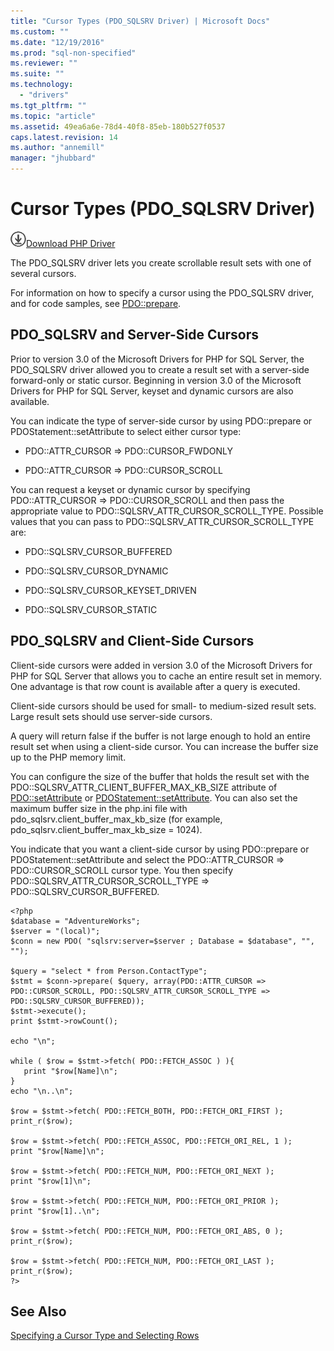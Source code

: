 ```yaml
---
title: "Cursor Types (PDO_SQLSRV Driver) | Microsoft Docs"
ms.custom: ""
ms.date: "12/19/2016"
ms.prod: "sql-non-specified"
ms.reviewer: ""
ms.suite: ""
ms.technology: 
  - "drivers"
ms.tgt_pltfrm: ""
ms.topic: "article"
ms.assetid: 49ea6a6e-78d4-40f8-85eb-180b527f0537
caps.latest.revision: 14
ms.author: "annemill"
manager: "jhubbard"
---
```

# Cursor Types (PDO_SQLSRV Driver)
![Download](../../ssdt/media/download.png)[Download PHP Driver](https://www.microsoft.com/download/details.aspx?id=20098)

The PDO_SQLSRV driver lets you create scrollable result sets with one of several cursors.  
  
For information on how to specify a cursor using the PDO_SQLSRV driver, and for code samples, see [PDO::prepare](../../connect/php/pdo--prepare.md).  
  
## PDO_SQLSRV and Server-Side Cursors  
Prior to version 3.0 of the Microsoft Drivers for PHP for SQL Server, the PDO_SQLSRV driver allowed you to create a result set with a server-side forward-only or static cursor. Beginning in version 3.0 of the Microsoft Drivers for PHP for SQL Server, keyset and dynamic cursors are also available.  
  
You can indicate the type of server-side cursor by using PDO::prepare or PDOStatement::setAttribute to select either cursor type:  
  
-   PDO::ATTR_CURSOR => PDO::CURSOR_FWDONLY  
  
-   PDO::ATTR_CURSOR => PDO::CURSOR_SCROLL  
  
You can request a keyset or dynamic cursor by specifying PDO::ATTR_CURSOR => PDO::CURSOR_SCROLL and then pass the appropriate value to PDO::SQLSRV_ATTR_CURSOR_SCROLL_TYPE. Possible values that you can pass to PDO::SQLSRV_ATTR_CURSOR_SCROLL_TYPE are:  
  
-   PDO::SQLSRV_CURSOR_BUFFERED  
  
-   PDO::SQLSRV_CURSOR_DYNAMIC  
  
-   PDO::SQLSRV_CURSOR_KEYSET_DRIVEN  
  
-   PDO::SQLSRV_CURSOR_STATIC  
  
## PDO_SQLSRV and Client-Side Cursors  
Client-side cursors were added in version 3.0 of the Microsoft Drivers for PHP for SQL Server that allows you to cache an entire result set in memory. One advantage is that row count is available after a query is executed.  
  
Client-side cursors should be used for small- to medium-sized result sets. Large result sets should use server-side cursors.  
  
A query will return false if the buffer is not large enough to hold an entire result set when using a client-side cursor. You can increase the buffer size up to the PHP memory limit.  
  
You can configure the size of the buffer that holds the result set with the PDO::SQLSRV_ATTR_CLIENT_BUFFER_MAX_KB_SIZE attribute of [PDO::setAttribute](../../connect/php/pdo--setattribute.md) or [PDOStatement::setAttribute](../../connect/php/pdostatement--setattribute.md). You can also set the maximum buffer size in the php.ini file with pdo_sqlsrv.client_buffer_max_kb_size (for example, pdo_sqlsrv.client_buffer_max_kb_size = 1024).  
  
You indicate that you want a client-side cursor by using PDO::prepare or PDOStatement::setAttribute and select the PDO::ATTR_CURSOR => PDO::CURSOR_SCROLL cursor type.  You then specify PDO::SQLSRV_ATTR_CURSOR_SCROLL_TYPE => PDO::SQLSRV_CURSOR_BUFFERED.  
  
```  
<?php  
$database = "AdventureWorks";  
$server = "(local)";  
$conn = new PDO( "sqlsrv:server=$server ; Database = $database", "", "");  
  
$query = "select * from Person.ContactType";  
$stmt = $conn->prepare( $query, array(PDO::ATTR_CURSOR => PDO::CURSOR_SCROLL, PDO::SQLSRV_ATTR_CURSOR_SCROLL_TYPE => PDO::SQLSRV_CURSOR_BUFFERED));  
$stmt->execute();  
print $stmt->rowCount();  
  
echo "\n";  
  
while ( $row = $stmt->fetch( PDO::FETCH_ASSOC ) ){  
   print "$row[Name]\n";  
}  
echo "\n..\n";  
  
$row = $stmt->fetch( PDO::FETCH_BOTH, PDO::FETCH_ORI_FIRST );  
print_r($row);  
  
$row = $stmt->fetch( PDO::FETCH_ASSOC, PDO::FETCH_ORI_REL, 1 );  
print "$row[Name]\n";  
  
$row = $stmt->fetch( PDO::FETCH_NUM, PDO::FETCH_ORI_NEXT );  
print "$row[1]\n";  
  
$row = $stmt->fetch( PDO::FETCH_NUM, PDO::FETCH_ORI_PRIOR );  
print "$row[1]..\n";  
  
$row = $stmt->fetch( PDO::FETCH_NUM, PDO::FETCH_ORI_ABS, 0 );  
print_r($row);  
  
$row = $stmt->fetch( PDO::FETCH_NUM, PDO::FETCH_ORI_LAST );  
print_r($row);  
?>  
```  
  
## See Also  
[Specifying a Cursor Type and Selecting Rows](../../connect/php/specifying-a-cursor-type-and-selecting-rows.md)  
  
